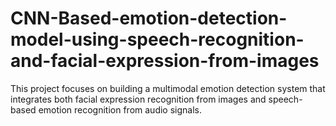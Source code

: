 # CNN-Based-emotion-detection-model-using-speech-recognition-and-facial-expression-from-images
This project focuses on building a multimodal emotion detection system that integrates both facial expression recognition from images and speech-based emotion recognition from audio signals.
